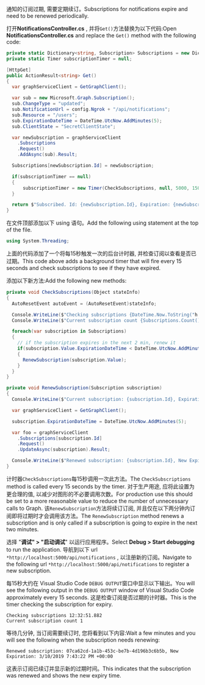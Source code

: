 <!-- markdownlint-disable MD002 MD041 -->

<span data-ttu-id="d2823-101">通知的订阅过期, 需要定期续订。</span><span class="sxs-lookup"><span data-stu-id="d2823-101">Subscriptions for notifications expire and need to be renewed periodically.</span></span>

<span data-ttu-id="d2823-102">打开**NotificationsController.cs** , 并将`Get()`方法替换为以下代码:</span><span class="sxs-lookup"><span data-stu-id="d2823-102">Open **NotificationsController.cs** and replace the `Get()` method with the following code:</span></span>

```csharp
private static Dictionary<string, Subscription> Subscriptions = new Dictionary<string, Subscription>();
private static Timer subscriptionTimer = null;

[HttpGet]
public ActionResult<string> Get()
{
  var graphServiceClient = GetGraphClient();

  var sub = new Microsoft.Graph.Subscription();
  sub.ChangeType = "updated";
  sub.NotificationUrl = config.Ngrok + "/api/notifications";
  sub.Resource = "/users";
  sub.ExpirationDateTime = DateTime.UtcNow.AddMinutes(5);
  sub.ClientState = "SecretClientState";

  var newSubscription = graphServiceClient
    .Subscriptions
    .Request()
    .AddAsync(sub).Result;

  Subscriptions[newSubscription.Id] = newSubscription;

  if(subscriptionTimer == null)
  {
      subscriptionTimer = new Timer(CheckSubscriptions, null, 5000, 15000);
  }

  return $"Subscribed. Id: {newSubscription.Id}, Expiration: {newSubscription.ExpirationDateTime}";
}
```

<span data-ttu-id="d2823-103">在文件顶部添加以下 using 语句。</span><span class="sxs-lookup"><span data-stu-id="d2823-103">Add the following using statement at the top of the file.</span></span>

```csharp
using System.Threading;
```

<span data-ttu-id="d2823-104">上面的代码添加了一个将每15秒触发一次的后台计时器, 并检查订阅以查看是否已过期。</span><span class="sxs-lookup"><span data-stu-id="d2823-104">This code above adds a background timer that will fire every 15 seconds and check subscriptions to see if they have expired.</span></span>

<span data-ttu-id="d2823-105">添加以下新方法:</span><span class="sxs-lookup"><span data-stu-id="d2823-105">Add the following new methods:</span></span>

```csharp
private void CheckSubscriptions(Object stateInfo)
{
  AutoResetEvent autoEvent = (AutoResetEvent)stateInfo;

  Console.WriteLine($"Checking subscriptions {DateTime.Now.ToString("h:mm:ss.fff")}");
  Console.WriteLine($"Current subscription count {Subscriptions.Count()}");

  foreach(var subscription in Subscriptions)
  {
    // if the subscription expires in the next 2 min, renew it
    if(subscription.Value.ExpirationDateTime < DateTime.UtcNow.AddMinutes(2))
    {
      RenewSubscription(subscription.Value);
    }
  }
}

private void RenewSubscription(Subscription subscription)
{
  Console.WriteLine($"Current subscription: {subscription.Id}, Expiration: {subscription.ExpirationDateTime}");

  var graphServiceClient = GetGraphClient();

  subscription.ExpirationDateTime = DateTime.UtcNow.AddMinutes(5);

  var foo = graphServiceClient
    .Subscriptions[subscription.Id]
    .Request()
    .UpdateAsync(subscription).Result;

  Console.WriteLine($"Renewed subscription: {subscription.Id}, New Expiration: {subscription.ExpirationDateTime}");
}
```

<span data-ttu-id="d2823-106">计时器`CheckSubscriptions`每15秒调用一次此方法。</span><span class="sxs-lookup"><span data-stu-id="d2823-106">The `CheckSubscriptions` method is called every 15 seconds by the timer.</span></span> <span data-ttu-id="d2823-107">对于生产用途, 应将此设置为更合理的值, 以减少对图形的不必要调用次数。</span><span class="sxs-lookup"><span data-stu-id="d2823-107">For production use this should be set to a more reasonable value to reduce the number of unnecessary calls to Graph.</span></span> <span data-ttu-id="d2823-108">该`RenewSubscription`方法将续订订阅, 并且仅在以下两分钟内订阅即将过期时才会调用该方法。</span><span class="sxs-lookup"><span data-stu-id="d2823-108">The `RenewSubscription` method renews a subscription and is only called if a subscription is going to expire in the next two minutes.</span></span>

<span data-ttu-id="d2823-109">选择 "**调试" > "启动调试**" 以运行应用程序。</span><span class="sxs-lookup"><span data-stu-id="d2823-109">Select **Debug > Start debugging** to run the application.</span></span> <span data-ttu-id="d2823-110">导航到以下 url `*http://localhost:5000/api/notifications` , 以注册新的订阅。</span><span class="sxs-lookup"><span data-stu-id="d2823-110">Navigate to the following url `*http://localhost:5000/api/notifications` to register a new subscription.</span></span>

<span data-ttu-id="d2823-111">每15秒大约在 Visual Studio Code `DEBUG OUTPUT`窗口中显示以下输出。</span><span class="sxs-lookup"><span data-stu-id="d2823-111">You will see the following output in the `DEBUG OUTPUT` window of Visual Studio Code approximately every 15 seconds.</span></span>  <span data-ttu-id="d2823-112">这是检查订阅是否过期的计时器。</span><span class="sxs-lookup"><span data-stu-id="d2823-112">This is the timer checking the subscription for expiry.</span></span>

```shell
Checking subscriptions 12:32:51.882
Current subscription count 1
```

<span data-ttu-id="d2823-113">等待几分钟, 当订阅需要续订时, 您将看到以下内容:</span><span class="sxs-lookup"><span data-stu-id="d2823-113">Wait a few minutes and you will see the following when the subscription needs renewing:</span></span>

```shell
Renewed subscription: 07ca62cd-1a1b-453c-be7b-4d196b3c6b5b, New Expiration: 3/10/2019 7:43:22 PM +00:00
```

<span data-ttu-id="d2823-114">这表示订阅已续订并显示新的过期时间。</span><span class="sxs-lookup"><span data-stu-id="d2823-114">This indicates that the subscription was renewed and shows the new expiry time.</span></span>
